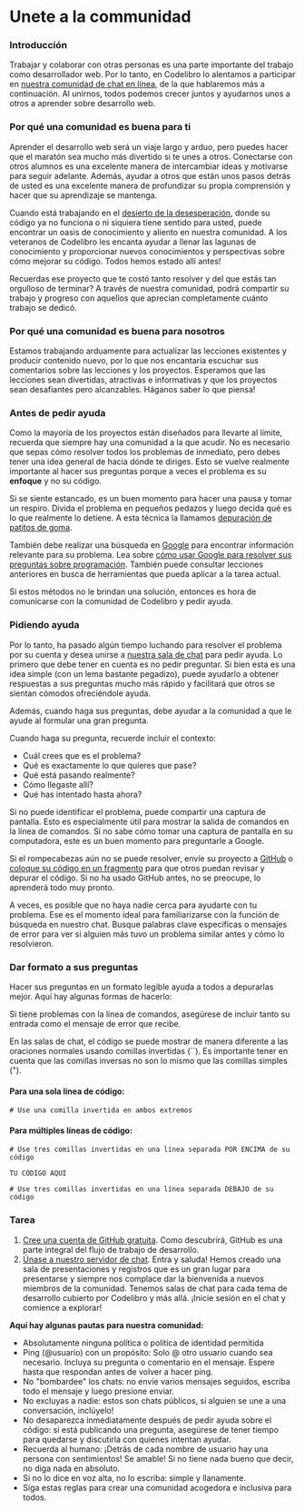 # Unete a la communidad

### Introducción

Trabajar y colaborar con otras personas es una parte importante del trabajo como desarrollador web. Por lo tanto, en Codelibro lo alentamos a participar en [nuestra comunidad de chat en línea](https://app.element.io/#/room/#codelibro:matrix.org), de la que hablaremos más a continuación. Al unirnos, todos podemos crecer juntos y ayudarnos unos a otros a aprender sobre desarrollo web.

### **Por qué una comunidad es buena para ti** 

Aprender el desarrollo web será un viaje largo y arduo, pero puedes hacer que el maratón sea mucho más divertido si te unes a otros. Conectarse con otros alumnos es una excelente manera de intercambiar ideas y motivarse para seguir adelante. Además, ayudar a otros que están unos pasos detrás de usted es una excelente manera de profundizar su propia comprensión y hacer que su aprendizaje se mantenga.

Cuando está trabajando en el [desierto de la desesperación](https://translate.google.com/translate?hl=en&sl=en&tl=es&u=https%3A%2F%2Fwww.thinkful.com%2Fblog%2Fwhy-learning-to-code-is-so-damn-hard%2F&sandbox=1), donde su código ya no funciona o ni siquiera tiene sentido para usted, puede encontrar un oasis de conocimiento y aliento en nuestra comunidad. A los veteranos de Codelibro les encanta ayudar a llenar las lagunas de conocimiento y proporcionar nuevos conocimientos y perspectivas sobre cómo mejorar su código. Todos hemos estado allí antes!

Recuerdas ese proyecto que te costó tanto resolver y del que estás tan orgulloso de terminar? A través de nuestra comunidad, podrá compartir su trabajo y progreso con aquellos que aprecian completamente cuánto trabajo se dedicó.

### Por qué una comunidad es buena para nosotros

Estamos trabajando arduamente para actualizar las lecciones existentes y producir contenido nuevo, por lo que nos encantaría escuchar sus comentarios sobre las lecciones y los proyectos. Esperamos que las lecciones sean divertidas, atractivas e informativas y que los proyectos sean desafiantes pero alcanzables. Háganos saber lo que piensa!

### Antes de pedir ayuda

Como la mayoría de los proyectos están diseñados para llevarte al límite, recuerda que siempre hay una comunidad a la que acudir. No es necesario que sepas cómo resolver todos los problemas de inmediato, pero debes tener una idea general de hacia dónde te diriges. Esto se vuelve realmente importante al hacer sus preguntas porque a veces el problema es su **enfoque** y no su código.

Si se siente estancado, es un buen momento para hacer una pausa y tomar un respiro. Divida el problema en pequeños pedazos y luego decida qué es lo que realmente lo detiene. A esta técnica la llamamos [depuración de patitos de goma](https://translate.google.com/translate?hl=en&sl=en&tl=es&u=https%3A%2F%2Fen.wikipedia.org%2Fwiki%2FRubber_duck_debugging).

También debe realizar una búsqueda en [Google](https://google.com/) para encontrar información relevante para su problema. Lea sobre [cómo usar Google para resolver sus preguntas sobre programación](https://translate.google.com/translate?hl=en&sl=en&tl=es&u=https%3A%2F%2Fcodinginflow.com%2Fgoogle-programming-questions). También puede consultar lecciones anteriores en busca de herramientas que pueda aplicar a la tarea actual.

Si estos métodos no le brindan una solución, entonces es hora de comunicarse con la comunidad de Codelibro y pedir ayuda.

### Pidiendo ayuda

Por lo tanto, ha pasado algún tiempo luchando para resolver el problema por su cuenta y desea unirse a [nuestra sala de chat](https://app.element.io/#/room/#codelibro:matrix.org) para pedir ayuda. Lo primero que debe tener en cuenta es no pedir preguntar. Si bien esta es una idea simple \(con un lema bastante pegadizo\), puede ayudarlo a obtener respuestas a sus preguntas mucho más rápido y facilitará que otros se sientan cómodos ofreciéndole ayuda.

Además, cuando haga sus preguntas, debe ayudar a la comunidad a que le ayude al formular una gran pregunta.

Cuando haga su pregunta, recuerde incluir el contexto:

* Cuál crees que es el problema?
* Qué es exactamente lo que quieres que pase?
* Qué está pasando realmente?
* Cómo llegaste allí?
* Qué has intentado hasta ahora?

Si no puede identificar el problema, puede compartir una captura de pantalla. Esto es especialmente útil para mostrar la salida de comandos en la línea de comandos. Si no sabe cómo tomar una captura de pantalla en su computadora, este es un buen momento para preguntarle a Google.

Si el rompecabezas aún no se puede resolver, envíe su proyecto a [GitHub](https://github.com/) o [coloque su código en un fragmento](https://bin.privacytools.io/) para que otros puedan revisar y depurar el código. Si no ha usado GitHub antes, no se preocupe, lo aprenderá todo muy pronto.

A veces, es posible que no haya nadie cerca para ayudarte con tu problema. Ese es el momento ideal para familiarizarse con la función de búsqueda en nuestro chat. Busque palabras clave específicas o mensajes de error para ver si alguien más tuvo un problema similar antes y cómo lo resolvieron.

### Dar formato a sus preguntas

Hacer sus preguntas en un formato legible ayuda a todos a depurarlas mejor. Aquí hay algunas formas de hacerlo:

Si tiene problemas con la línea de comandos, asegúrese de incluir tanto su entrada como el mensaje de error que recibe.

En las salas de chat, el código se puede mostrar de manera diferente a las oraciones normales usando comillas invertidas \(\`\`\). Es importante tener en cuenta que las comillas inversas no son lo mismo que las comillas simples \("\).

#### **Para una sola línea de código:**

`# Use una comilla invertida en ambos extremos`

#### **Para múltiples líneas de código:**

```text
# Use tres comillas invertidas en una línea separada POR ENCIMA de su código

TU CODIGO AQUI

# Use tres comillas invertidas en una línea separada DEBAJO de su código
```

### Tarea

1. [Cree una cuenta de GitHub gratuita](https://github.com/). Como descubrirá, GitHub es una parte integral del flujo de trabajo de desarrollo.
2. [Únase a nuestro servidor de chat](https://app.element.io/#/room/#codelibro:matrix.org). Entra y saluda! Hemos creado una sala de presentaciones y registros que es un gran lugar para presentarse y siempre nos complace dar la bienvenida a nuevos miembros de la comunidad. Tenemos salas de chat para cada tema de desarrollo cubierto por Codelibro y más allá. ¡Inicie sesión en el chat y comience a explorar!

**Aquí hay algunas pautas para nuestra comunidad:**

* Absolutamente ninguna política o política de identidad permitida
* Ping \(@usuario\) con un propósito: Solo @ otro usuario cuando sea necesario. Incluya su pregunta o comentario en el mensaje. Espere hasta que respondan antes de volver a hacer ping.
* No "bombardee" los chats: no envíe varios mensajes seguidos, escriba todo el mensaje y luego presione enviar.
* No excluyas a nadie: estos son chats públicos, si alguien se une a una conversación, inclúyelo!
* No desaparezca inmediatamente después de pedir ayuda sobre el código: si está publicando una pregunta, asegúrese de tener tiempo para quedarse y discutirla con quienes intentan ayudar.
* Recuerda al humano: ¡Detrás de cada nombre de usuario hay una persona con sentimientos! Se amable! Si no tiene nada bueno que decir, no diga nada en absoluto.
* Si no lo dice en voz alta, no lo escriba: simple y llanamente.
* Siga estas reglas para crear una comunidad acogedora e inclusiva para todos.

